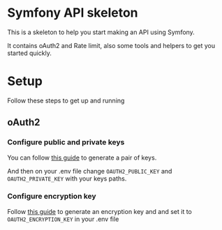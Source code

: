 # Symfony API skeleton

This is a skeleton to help you start making an API using Symfony.

It contains oAuth2 and Rate limit, also some tools and helpers to get you started quickly.

# Setup

Follow these steps to get up and running

## oAuth2

### Configure public and private keys

You can follow [this guide](https://oauth2.thephpleague.com/installation/#generating-public-and-private-keys)
to generate a pair of keys.

And then on your .env file change `OAUTH2_PUBLIC_KEY` and `OAUTH2_PRIVATE_KEY` with your keys paths.

### Configure encryption key

Follow [this guide](https://oauth2.thephpleague.com/installation/#string-password) to generate an encryption key
and and set it to `OAUTH2_ENCRYPTION_KEY` in your .env file 